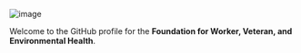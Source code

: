 ![image](https://user-images.githubusercontent.com/110688107/183125506-931b6172-4b56-42b4-939e-0b13b7671b3a.png)

Welcome to the GitHub profile for the **Foundation for Worker, Veteran, and Environmental Health**.

<!---
workerveteranhealth/workerveteranhealth is a ✨ special ✨ repository because its `README.md` (this file) appears on your GitHub profile.
You can click the Preview link to take a look at your changes.
--->
